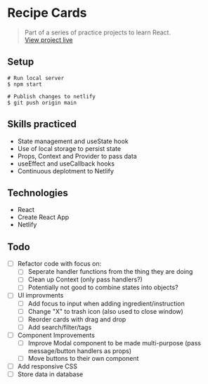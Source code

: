 # Recipe Cards
> Part of a series of practice projects to learn React.  
> [View project live](https://elwoodp-recipe-cards.netlify.app/)

## Setup
```shell
# Run local server
$ npm start

# Publish changes to netlify
$ git push origin main
```

## Skills practiced
- State management and useState hook
- Use of local storage to persist state
- Props, Context and Provider to pass data
- useEffect and useCallback hooks
- Continuous deplotment to Netlify

## Technologies
- React
- Create React App
- Netlify

## Todo
- [ ] Refactor code with focus on:
  - [ ] Seperate handler functions from the thing they are doing
  - [ ] Clean up Context (only pass handlers?)
  - [ ] Potentially not good to combine states into objects?
- [ ] UI improvments
  - [ ] Add focus to input when adding ingredient/instruction
  - [ ] Change "X" to trash icon (also used to close window)
  - [ ] Reorder cards with drag and drop
  - [ ] Add search/filter/tags
- [ ] Component Improvements
  - [ ] Improve Modal component to be made multi-purpose (pass message/button handlers as props)
  - [ ] Move buttons to their own component
- [ ] Add responsive CSS
- [ ] Store data in database
